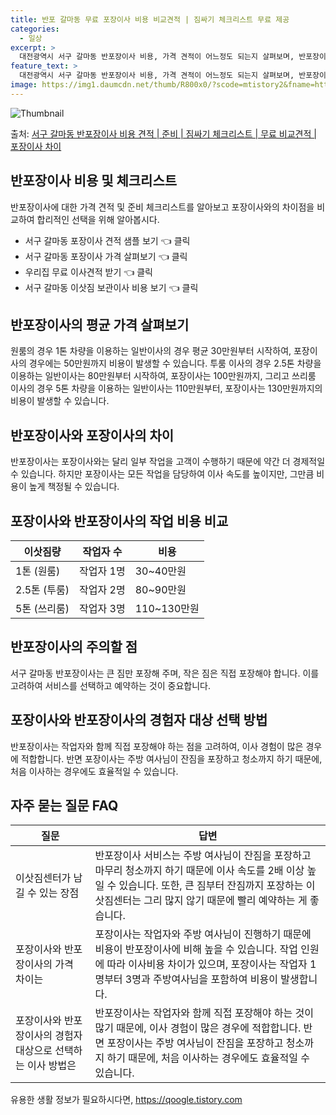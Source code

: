 ```yaml
---
title: 반포 갈마동 무료 포장이사 비용 비교견적 | 짐싸기 체크리스트 무료 제공
categories:
  - 일상
excerpt: >
  대전광역시 서구 갈마동 반포장이사 비용, 가격 견적이 어느정도 되는지 살펴보며, 반포장이사를 준비함에 있어 짐싸기 준비 체크리스트가 무엇인지 보겠습니다. 마지막으로 포장이사와 차이점을 통해 무료 비교견적으로 어떤 것이 더 합리적인 선택인지 공유 드립니다.서구 갈마동 포장이사 견적 샘플 보기 👈 클릭서구 갈마동 포장이사 가격 살펴보기 👈 클릭서구 갈마동 반포장이사 평균 이사 비용평수서구 갈마동 평균 이사 비용원룸 이사9평 이하 (1톤)30만원~투룸/쓰리룸 이사16평 ~ 20평 (2.5톤)80만원~쓰리룸 이사21평 (5톤) ~110만원~우리집 무료 이사견적 받기 👈 클릭포장 vs 반포장: 주목할 점포장과 반포장의 가장 큰 차이는 업체가 짐을 얼마나 다루느냐에 있습니다.포장이사는 모든 작업을 담당하지만,..
feature_text: >
  대전광역시 서구 갈마동 반포장이사 비용, 가격 견적이 어느정도 되는지 살펴보며, 반포장이사를 준비함에 있어 짐싸기 준비 체크리스트가 무엇인지 보겠습니다. 마지막으로 포장이사와 차이점을 통해 무료 비교견적으로 어떤 것이 더 합리적인 선택인지 공유 드립니다.서구 갈마동 포장이사 견적 샘플 보기 👈 클릭서구 갈마동 포장이사 가격 살펴보기 👈 클릭서구 갈마동 반포장이사 평균 이사 비용평수서구 갈마동 평균 이사 비용원룸 이사9평 이하 (1톤)30만원~투룸/쓰리룸 이사16평 ~ 20평 (2.5톤)80만원~쓰리룸 이사21평 (5톤) ~110만원~우리집 무료 이사견적 받기 👈 클릭포장 vs 반포장: 주목할 점포장과 반포장의 가장 큰 차이는 업체가 짐을 얼마나 다루느냐에 있습니다.포장이사는 모든 작업을 담당하지만,..
image: https://img1.daumcdn.net/thumb/R800x0/?scode=mtistory2&fname=https%3A%2F%2Fblog.kakaocdn.net%2Fdn%2FKrlv7%2FbtsHddQEiLX%2FUTFeKzssYJtXI5XhtRlP0k%2Fimg.webp
---
```


![Thumbnail](https://img1.daumcdn.net/thumb/R800x0/?scode=mtistory2&fname=https%3A%2F%2Fblog.kakaocdn.net%2Fdn%2FKrlv7%2FbtsHddQEiLX%2FUTFeKzssYJtXI5XhtRlP0k%2Fimg.webp)

<p>출처: <a href="https://qoogle.tistory.com/9670" rel="dofollow">서구 갈마동 반포장이사 비용 견적 | 준비 | 짐싸기 체크리스트 | 무료 비교견적 | 포장이사 차이</a> </p>



## 반포장이사 비용 및 체크리스트

반포장이사에 대한 가격 견적 및 준비 체크리스트를 알아보고 포장이사와의 차이점을 비교하여 합리적인 선택을 위해 알아봅시다.

  * 서구 갈마동 포장이사 견적 샘플 보기 👈 클릭
  * 서구 갈마동 포장이사 가격 살펴보기 👈 클릭
  * 우리집 무료 이사견적 받기 👈 클릭
  * 서구 갈마동 이삿짐 보관이사 비용 보기 👈 클릭



## 반포장이사의 평균 가격 살펴보기

원룸의 경우 1톤 차량을 이용하는 일반이사의 경우 평균 30만원부터 시작하여, 포장이사의 경우에는 50만원까지 비용이 발생할 수 있습니다.
투룸 이사의 경우 2.5톤 차량을 이용하는 일반이사는 80만원부터 시작하여, 포장이사는 100만원까지, 그리고 쓰리룸 이사의 경우 5톤
차량을 이용하는 일반이사는 110만원부터, 포장이사는 130만원까지의 비용이 발생할 수 있습니다.

## 반포장이사와 포장이사의 차이

반포장이사는 포장이사와는 달리 일부 작업을 고객이 수행하기 때문에 약간 더 경제적일 수 있습니다. 하지만 포장이사는 모든 작업을 담당하여
이사 속도를 높이지만, 그만큼 비용이 높게 책정될 수 있습니다.

## 포장이사와 반포장이사의 작업 비용 비교

이삿짐량 | 작업자 수 | 비용  
---|---|---  
1톤 (원룸) | 작업자 1명 | 30~40만원  
2.5톤 (투룸) | 작업자 2명 | 80~90만원  
5톤 (쓰리룸) | 작업자 3명 | 110~130만원  
  
## 반포장이사의 주의할 점

서구 갈마동 반포장이사는 큰 짐만 포장해 주며, 작은 짐은 직접 포장해야 합니다. 이를 고려하여 서비스를 선택하고 예약하는 것이 중요합니다.

## 포장이사와 반포장이사의 경험자 대상 선택 방법

반포장이사는 작업자와 함께 직접 포장해야 하는 점을 고려하여, 이사 경험이 많은 경우에 적합합니다. 반면 포장이사는 주방 여사님이 잔짐을
포장하고 청소까지 하기 때문에, 처음 이사하는 경우에도 효율적일 수 있습니다.

## 자주 묻는 질문 FAQ

질문 | 답변  
---|---  
이삿짐센터가 남길 수 있는 장점 | 반포장이사 서비스는 주방 여사님이 잔짐을 포장하고 마무리 청소까지 하기 때문에 이사 속도를 2배 이상 높일 수 있습니다. 또한, 큰 짐부터 잔짐까지 포장하는 이삿짐센터는 그리 많지 않기 때문에 빨리 예약하는 게 좋습니다.  
포장이사와 반포장이사의 가격 차이는 | 포장이사는 작업자와 주방 여사님이 진행하기 때문에 비용이 반포장이사에 비해 높을 수 있습니다. 작업 인원에 따라 이사비용 차이가 있으며, 포장이사는 작업자 1명부터 3명과 주방여사님을 포함하여 비용이 발생합니다.  
포장이사와 반포장이사의 경험자 대상으로 선택하는 이사 방법은 | 반포장이사는 작업자와 함께 직접 포장해야 하는 것이 많기 때문에, 이사 경험이 많은 경우에 적합합니다. 반면 포장이사는 주방 여사님이 잔짐을 포장하고 청소까지 하기 때문에, 처음 이사하는 경우에도 효율적일 수 있습니다.  
  


 

유용한 생활 정보가 필요하시다면, <a href="https://qoogle.tistory.com" rel="dofollow">https://qoogle.tistory.com</a>


